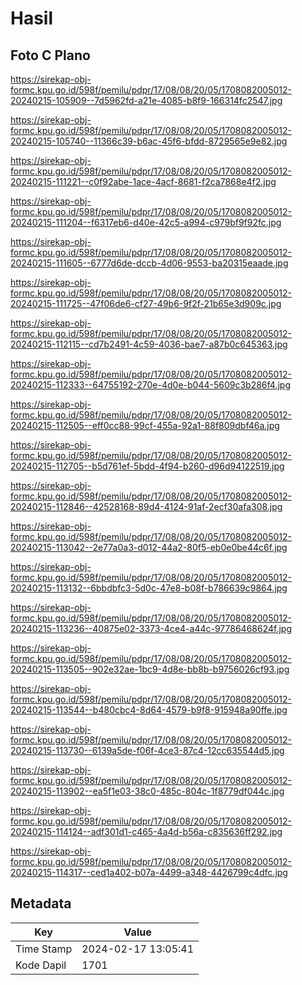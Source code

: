 # Hasil

## Foto C Plano

https://sirekap-obj-formc.kpu.go.id/598f/pemilu/pdpr/17/08/08/20/05/1708082005012-20240215-105909--7d5962fd-a21e-4085-b8f9-166314fc2547.jpg

https://sirekap-obj-formc.kpu.go.id/598f/pemilu/pdpr/17/08/08/20/05/1708082005012-20240215-105740--11366c39-b6ac-45f6-bfdd-8729565e9e82.jpg

https://sirekap-obj-formc.kpu.go.id/598f/pemilu/pdpr/17/08/08/20/05/1708082005012-20240215-111221--c0f92abe-1ace-4acf-8681-f2ca7868e4f2.jpg

https://sirekap-obj-formc.kpu.go.id/598f/pemilu/pdpr/17/08/08/20/05/1708082005012-20240215-111204--f6317eb6-d40e-42c5-a994-c979bf9f92fc.jpg

https://sirekap-obj-formc.kpu.go.id/598f/pemilu/pdpr/17/08/08/20/05/1708082005012-20240215-111605--6777d6de-dccb-4d06-9553-ba20315eaade.jpg

https://sirekap-obj-formc.kpu.go.id/598f/pemilu/pdpr/17/08/08/20/05/1708082005012-20240215-111725--47f06de6-cf27-49b6-9f2f-21b65e3d909c.jpg

https://sirekap-obj-formc.kpu.go.id/598f/pemilu/pdpr/17/08/08/20/05/1708082005012-20240215-112115--cd7b2491-4c59-4036-bae7-a87b0c645363.jpg

https://sirekap-obj-formc.kpu.go.id/598f/pemilu/pdpr/17/08/08/20/05/1708082005012-20240215-112333--64755192-270e-4d0e-b044-5609c3b286f4.jpg

https://sirekap-obj-formc.kpu.go.id/598f/pemilu/pdpr/17/08/08/20/05/1708082005012-20240215-112505--eff0cc88-99cf-455a-92a1-88f809dbf46a.jpg

https://sirekap-obj-formc.kpu.go.id/598f/pemilu/pdpr/17/08/08/20/05/1708082005012-20240215-112705--b5d761ef-5bdd-4f94-b260-d96d94122519.jpg

https://sirekap-obj-formc.kpu.go.id/598f/pemilu/pdpr/17/08/08/20/05/1708082005012-20240215-112846--42528168-89d4-4124-91af-2ecf30afa308.jpg

https://sirekap-obj-formc.kpu.go.id/598f/pemilu/pdpr/17/08/08/20/05/1708082005012-20240215-113042--2e77a0a3-d012-44a2-80f5-eb0e0be44c6f.jpg

https://sirekap-obj-formc.kpu.go.id/598f/pemilu/pdpr/17/08/08/20/05/1708082005012-20240215-113132--6bbdbfc3-5d0c-47e8-b08f-b786639c9864.jpg

https://sirekap-obj-formc.kpu.go.id/598f/pemilu/pdpr/17/08/08/20/05/1708082005012-20240215-113236--40875e02-3373-4ce4-a44c-97786468624f.jpg

https://sirekap-obj-formc.kpu.go.id/598f/pemilu/pdpr/17/08/08/20/05/1708082005012-20240215-113505--902e32ae-1bc9-4d8e-bb8b-b9756026cf93.jpg

https://sirekap-obj-formc.kpu.go.id/598f/pemilu/pdpr/17/08/08/20/05/1708082005012-20240215-113544--b480cbc4-8d64-4579-b9f8-915948a90ffe.jpg

https://sirekap-obj-formc.kpu.go.id/598f/pemilu/pdpr/17/08/08/20/05/1708082005012-20240215-113730--6139a5de-f06f-4ce3-87c4-12cc635544d5.jpg

https://sirekap-obj-formc.kpu.go.id/598f/pemilu/pdpr/17/08/08/20/05/1708082005012-20240215-113902--ea5f1e03-38c0-485c-804c-1f8779df044c.jpg

https://sirekap-obj-formc.kpu.go.id/598f/pemilu/pdpr/17/08/08/20/05/1708082005012-20240215-114124--adf301d1-c465-4a4d-b56a-c835636ff292.jpg

https://sirekap-obj-formc.kpu.go.id/598f/pemilu/pdpr/17/08/08/20/05/1708082005012-20240215-114317--ced1a402-b07a-4499-a348-4426799c4dfc.jpg


## Metadata

| Key        | Value               |
| ---------- | ------------------- |
| Time Stamp | 2024-02-17 13:05:41 |
| Kode Dapil | 1701                |



